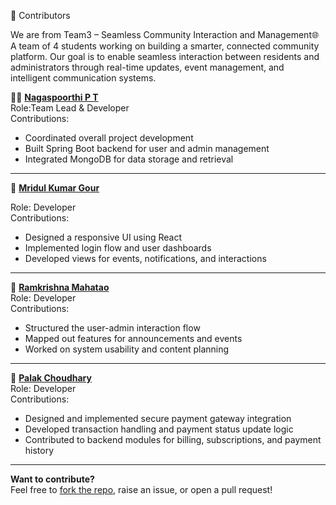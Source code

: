 🙌 Contributors

We are from Team3 – Seamless Community Interaction and Management🌐  
A team of 4 students working on building a smarter, connected community platform.
Our goal is to enable seamless interaction between residents and administrators through real-time updates, event management, and intelligent communication systems.


👩‍💻 **[Nagaspoorthi P T](https://github.com/NagaspoorthiPT)**  
Role:Team Lead & Developer  
Contributions: 
- Coordinated overall project development  
- Built Spring Boot backend for user and admin management  
- Integrated MongoDB for data storage and retrieval  

---

🎨 **[Mridul Kumar Gour](https://github.com/Mridul-Gour)**    

Role: Developer  
Contributions:
- Designed a responsive UI using React  
- Implemented login flow and user dashboards  
- Developed views for events, notifications, and interactions  

---

🧠 **[Ramkrishna Mahatao](https://github.com/ramkrishna115)**  
Role: Developer  
Contributions:
- Structured the user-admin interaction flow  
- Mapped out features for announcements and events  
- Worked on system usability and content planning  

---

🤖 **[Palak Choudhary](https://github.com/palak2564)**  
Role: Developer  
Contributions:  
- Designed and implemented secure payment gateway integration  
- Developed transaction handling and payment status update logic  
- Contributed to backend modules for billing, subscriptions, and payment history  

---

**Want to contribute?**  
Feel free to [fork the repo](https://github.com/Team3-SeamlessCommunity/Infosys_Project5.0), raise an issue, or open a pull request!
